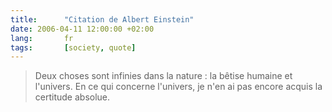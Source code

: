 ```yaml
---
title:      "Citation de Albert Einstein"
date: 2006-04-11 12:00:00 +02:00
lang:       fr
tags:       [society, quote]
---
```


> Deux choses sont infinies dans la nature : la bêtise humaine et l'univers.  En ce qui concerne l'univers, je n'en ai pas encore acquis la certitude absolue.
